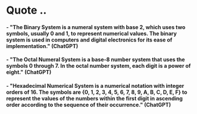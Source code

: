 # Quote ..

#### - "The Binary System is a numeral system with base 2, which uses two symbols, usually 0 and 1, to represent numerical values. The binary system is used in computers and digital electronics for its ease of implementation." (ChatGPT)

#### - "The Octal Numeral System is a base-8 number system that uses the symbols 0 through 7. In the octal number system, each digit is a power of eight." (ChatGPT)

#### - "Hexadecimal Numerical System is a numerical notation with integer orders of 16. The symbols are {0, 1, 2, 3, 4, 5, 6, 7, 8, 9, A, B, C, D, E, F} to represent the values of the numbers within the first digit in ascending order according to the sequence of their occurrence." (ChatGPT)
